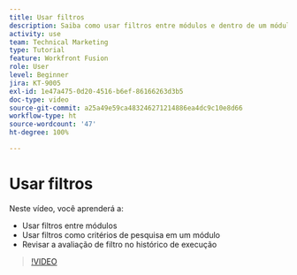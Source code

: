 ```yaml
---
title: Usar filtros
description: Saiba como usar filtros entre módulos e dentro de um módulo, e revisar o histórico de execução, tudo em [!DNL Adobe Workfront Fusion].
activity: use
team: Technical Marketing
type: Tutorial
feature: Workfront Fusion
role: User
level: Beginner
jira: KT-9005
exl-id: 1e47a475-0d20-4516-b6ef-86166263d3b5
doc-type: video
source-git-commit: a25a49e59ca483246271214886ea4dc9c10e8d66
workflow-type: ht
source-wordcount: '47'
ht-degree: 100%

---
```


# Usar filtros

Neste vídeo, você aprenderá a:

* Usar filtros entre módulos
* Usar filtros como critérios de pesquisa em um módulo
* Revisar a avaliação de filtro no histórico de execução

>[!VIDEO](https://video.tv.adobe.com/v/335265/?quality=12&learn=on)
